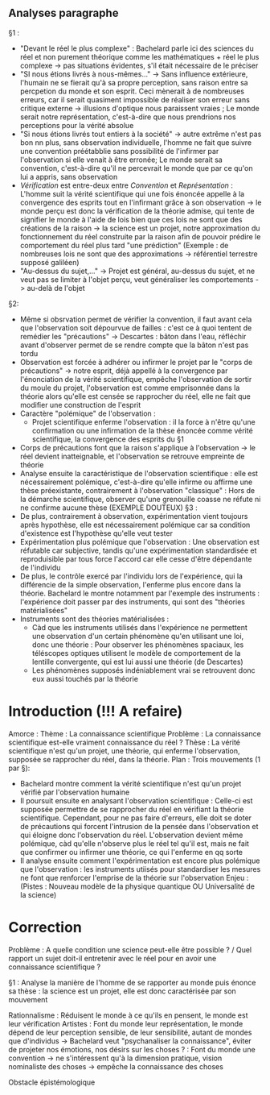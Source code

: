 ## Analyses paragraphe

§1 :
- "Devant le réel le plus complexe" : Bachelard parle ici des sciences du réel et non purement théorique comme les mathématiques + réel le plus complexe -> pas situations évidentes, s'il était nécessaire de le préciser
- "SI nous étions livrés à nous-mêmes..." -> Sans influence extérieure, l'humain ne se fierait qu'à sa propre perception, sans raison entre sa percpetion du monde et son esprit. Ceci mènerait à de nombreuses erreurs, car il serait quasiment impossible de réaliser son erreur sans critique externe -> illusions d'optique nous paraissent vraies ; Le monde serait notre représentation, c'est-à-dire que nous prendrions nos perceptions pour la vérité absolue
- "Si nous étions livrés tout entiers à la société" -> autre extrême n'est pas bon nn plus, sans observation individuelle, l'homme ne fait que suivre une convention préétabblie sans possibilité de l'infirmer par l'observation si elle venait à être erronée; Le monde serait sa convention, c'est-à-dire qu'il ne percevrait le monde que par ce qu'on lui a appris, sans observation
- *Vérification* est entre-deux entre *Convention* et *Représentation* : L'homme suit la vérité scientifique qui une fois énoncée appelle à la convergence des esprits tout en l'infirmant grâce à son observation -> le monde perçu est donc la vérification de la théorie admise, qui tente de signifier le monde à l'aide de lois bien que ces lois ne sont que des créations de la raison -> la science est un projet, notre approximation du fonctionnement du réel construite par la raison afin de pouvoir prédire le comportement du réel plus tard "une prédiction" (Exemple : de nombreuses lois ne sont que des approximations -> référentiel terrestre supposé galiléen)
- "Au-dessus du sujet,..." -> Projet est général, au-dessus du sujet, et ne veut pas se limiter à l'objet perçu, veut généraliser les comportements -> au-delà de l'objet

§2:
 - Même si obsrvation permet de vérifier la convention, il faut avant cela que l'observation soit dépourvue de failles : c'est ce à quoi tentent de remédier les "précautions" -> Descartes : bâton dans l'eau, réfléchir avant d'observer permet de se rendre compte que la bâton n'est  pas tordu
- Observation est forcée à adhérer ou infirmer le projet par le "corps de précautions" -> notre esprit, déjà appellé à la convergence par l'énonciation de la vérité scientifique, empêche l'observation de sortir du moule du projet, l'observation est comme emprisonnée dans la théorie alors qu'elle est censée se rapprocher du réel, elle ne fait que modifier une construction de l'esprit
- Caractère "polémique" de l'observation :
	- Projet scientifique enferme l'observation : il la force à n'être qu'une confirmation ou une infirmation de la thèse énoncée comme vérité scientifique, la convergence des esprits du §1
- Corps de  précautions font que la raison s'applique à l'observation -> le réel devient inatteignable, et l'observation se retrouve empreinte de théorie
- Analyse ensuite la caractéristique de l'observation scientifique : elle est nécessairement polémique,  c'est-à-dire qu'elle infirme ou affirme une thèse préexistante, contrairement à l'observation "classique" : Hors de la démarche scientifique, observer qu'une grenouille coasse ne réfute ni ne confirme aucune thèse (EXEMPLE DOUTEUX)
§3 :
 - De plus, contrairement à observation, expérimentation vient toujours après hypothèse, elle est nécessairement polémique car sa condition d'existence est l'hypothèse qu'elle veut tester
- Expérimentation plus polémique que l'observation : Une observation est réfutable car subjective, tandis qu'une expérimentation standardisée et reproduisible par tous force l'accord car elle cesse d'être dépendante de l'individu
- De plus, le contrôle exercé par l'individu lors de l'expérience, qui la différencie de la simple observation, l'enferme plus encore dans la théorie. Bachelard le montre notamment par l'exemple des instruments : l'expérience doit passer par des instruments, qui sont des "théories matérialisées"
- Instruments sont des théories matérialisées :
	- Càd que les instruments utilisés dans l'expérience ne permettent une observation d'un certain phénomène qu'en utilisant une loi, donc une théorie : Pour observer les phénomènes spaciaux, les téléscopes optiques utilisent le modèle de comportement de la lentille convergente, qui est lui aussi une théorie (de Descartes)
	- Les phénomènes supposés indéniablement vrai se retrouvent donc eux aussi touchés par la théorie 


# Introduction (!!! A refaire)

Amorce : 
Thème  : La connaissance scientifique
Problème : La connaissance scientifique est-elle vraiment connaissance du réel ?
Thèse : La vérité scientifique n'est qu'un projet, une théorie, qui enferme l'observation, supposée se rapprocher du réel, dans la théorie.
Plan : 
Trois mouvements (1 par §):
- Bachelard montre comment la vérité scientifique n'est qu'un projet vérifié par l'observation humaine
- Il poursuit ensuite en analysant l'observation scientifique : Celle-ci est supposée permettre de se rapprocher du réel en vérifiant la théorie scientifique. Cependant, pour ne pas faire d'erreurs, elle doit se doter de précautions qui forcent l'intrusion de la pensée dans l'observation et qui éloigne donc l'observation du réel. L'observation devient même polémique, càd qu'elle n'observe plus le réel tel qu'il est, mais ne fait que confirmer ou infirmer une théorie, ce qui l'enferme en qq sorte
- Il analyse ensuite comment l'expérimentation est encore plus polémique que l'observation : les instruments utiisés pour standardiser les mesures ne font que renforcer l'emprise de la théorie sur l'observation
Enjeu : (Pistes : Nouveau modèle de la physique quantique OU Universalité de la science)

# Correction

Problème : A quelle condition une science peut-elle être possible ? /
Quel rapport un sujet doit-il entretenir avec le réel pour en avoir une connaissance scientifique ?

§1 : Analyse la manière de l'homme de se rapporter au monde puis énonce sa thèse : la science est un projet, elle est donc caractérisée par son mouvement

Rationnalisme : Réduisent le monde à ce qu'ils en pensent, le monde est leur vérification
Artistes : Font du monde leur  représentation, le monde dépend de leur perception sensible, de leur sensibilité, autant de mondes que d'individus -> Bachelard veut "psychanaliser la connaissance", éviter de projeter nos émotions, nos désirs sur les choses
? : Font du monde une convention -> ne s'intéressent qu'à la dimension pratique, vision nominaliste des choses -> empêche la connaissance des choses

Obstacle épistémologique